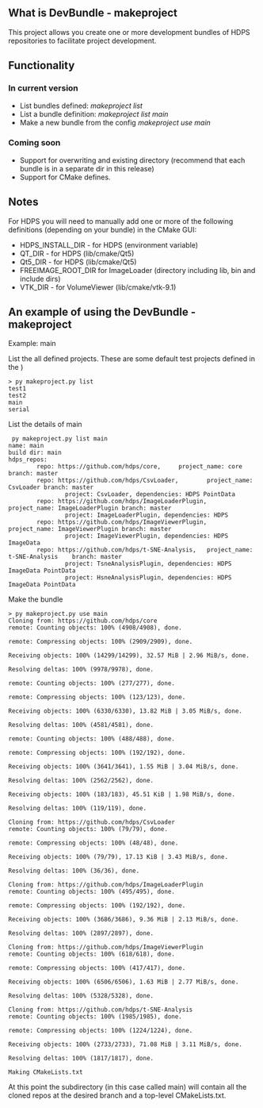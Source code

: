 ## What is DevBundle - makeproject

This project allows you create one or more development bundles of HDPS 
repositories to facilitate project development.

## Functionality 

### In current version

* List bundles defined: *makeproject list*
* List a bundle definition: *makeproject list main*
* Make a new bundle from the config *makeproject use main*

### Coming soon
* Support for overwriting and existing directory (recommend that each bundle is in a separate dir in this release)
* Support for CMake defines.

## Notes

For HDPS you will need to manually add one or more of the following definitions (depending on your bundle) in the CMake GUI:

* HDPS_INSTALL_DIR - for HDPS (environment variable)
* QT_DIR - for HDPS (lib/cmake/Qt5)
* Qt5_DIR - for HDPS (lib/cmake/Qt5)
* FREEIMAGE_ROOT_DIR for ImageLoader (directory including lib, bin and include dirs)
* VTK_DIR - for VolumeViewer (lib/cmake/vtk-9.1)
## An example of using the DevBundle - makeproject

Example: main

List the all defined projects. These are some default test projects defined in the )

```shell
> py makeproject.py list
test1
test2
main
serial
```

List the details of main

```shell
 py makeproject.py list main
name: main
build dir: main
hdps_repos:
        repo: https://github.com/hdps/core,     project_name: core      branch: master
        repo: https://github.com/hdps/CsvLoader,        project_name: CsvLoader branch: master
                project: CsvLoader, dependencies: HDPS PointData
        repo: https://github.com/hdps/ImageLoaderPlugin,        project_name: ImageLoaderPlugin branch: master
                project: ImageLoaderPlugin, dependencies: HDPS
        repo: https://github.com/hdps/ImageViewerPlugin,        project_name: ImageViewerPlugin branch: master
                project: ImageViewerPlugin, dependencies: HDPS ImageData
        repo: https://github.com/hdps/t-SNE-Analysis,   project_name: t-SNE-Analysis    branch: master
                project: TsneAnalysisPlugin, dependencies: HDPS ImageData PointData
                project: HsneAnalysisPlugin, dependencies: HDPS ImageData PointData
```

Make the bundle

```shell
> py makeproject.py use main
Cloning from: https://github.com/hdps/core
remote: Counting objects: 100% (4908/4908), done.

remote: Compressing objects: 100% (2909/2909), done.

Receiving objects: 100% (14299/14299), 32.57 MiB | 2.96 MiB/s, done.

Resolving deltas: 100% (9978/9978), done.

remote: Counting objects: 100% (277/277), done.

remote: Compressing objects: 100% (123/123), done.

Receiving objects: 100% (6330/6330), 13.82 MiB | 3.05 MiB/s, done.

Resolving deltas: 100% (4581/4581), done.

remote: Counting objects: 100% (488/488), done.

remote: Compressing objects: 100% (192/192), done.

Receiving objects: 100% (3641/3641), 1.55 MiB | 3.04 MiB/s, done.

Resolving deltas: 100% (2562/2562), done.

Receiving objects: 100% (183/183), 45.51 KiB | 1.98 MiB/s, done.

Resolving deltas: 100% (119/119), done.

Cloning from: https://github.com/hdps/CsvLoader
remote: Counting objects: 100% (79/79), done.

remote: Compressing objects: 100% (48/48), done.

Receiving objects: 100% (79/79), 17.13 KiB | 3.43 MiB/s, done.

Resolving deltas: 100% (36/36), done.

Cloning from: https://github.com/hdps/ImageLoaderPlugin
remote: Counting objects: 100% (495/495), done.

remote: Compressing objects: 100% (192/192), done.

Receiving objects: 100% (3686/3686), 9.36 MiB | 2.13 MiB/s, done.

Resolving deltas: 100% (2897/2897), done.

Cloning from: https://github.com/hdps/ImageViewerPlugin
remote: Counting objects: 100% (618/618), done.

remote: Compressing objects: 100% (417/417), done.

Receiving objects: 100% (6506/6506), 1.63 MiB | 2.77 MiB/s, done.

Resolving deltas: 100% (5328/5328), done.

Cloning from: https://github.com/hdps/t-SNE-Analysis
remote: Counting objects: 100% (1985/1985), done.

remote: Compressing objects: 100% (1224/1224), done.

Receiving objects: 100% (2733/2733), 71.08 MiB | 3.11 MiB/s, done.

Resolving deltas: 100% (1817/1817), done.

Making CMakeLists.txt
```

At this point the subdirectory (in this case called main) will contain all the 
cloned repos at the desired branch and a top-level CMakeLists.txt.







